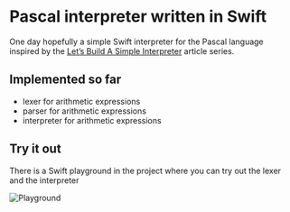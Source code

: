 # Pascal interpreter written in Swift
One day hopefully a simple Swift interpreter for the Pascal language inspired by the [Let’s Build A Simple Interpreter](https://ruslanspivak.com/lsbasi-part1/) article series.

## Implemented so far

  - lexer for arithmetic expressions
  - parser for arithmetic expressions
  - interpreter for arithmetic expressions


## Try it out

There is a Swift playground in the project where you can try out the lexer and the interpreter

![Playground](https://github.com/igorkulman/SwiftPascalInterpreter/raw/master/playground.png)
